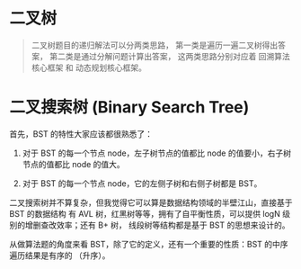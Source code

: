 # 二叉树

>二叉树题目的递归解法可以分两类思路，
>第一类是遍历一遍二叉树得出答案，
>第二类是通过分解问题计算出答案，
>这两类思路分别对应着 回溯算法核心框架 和 动态规划核心框架。


# 二叉搜索树 (Binary Search Tree)

首先，BST 的特性大家应该都很熟悉了：

1. 对于 BST 的每一个节点 node，左子树节点的值都比 node 的值要小，右子树节点的值都比 node
   的值大。

2. 对于 BST 的每一个节点 node，它的左侧子树和右侧子树都是 BST。

二叉搜索树并不算复杂，但我觉得它可以算是数据结构领域的半壁江山，直接基于 BST 的数据结构
有 AVL 树，红黑树等等，拥有了自平衡性质，可以提供 logN 级别的增删查改效率；还有 B+ 树，
线段树等结构都是基于 BST 的思想来设计的。

从做算法题的角度来看 BST，除了它的定义，还有一个重要的性质：BST 的中序遍历结果是有序的
（升序）。
